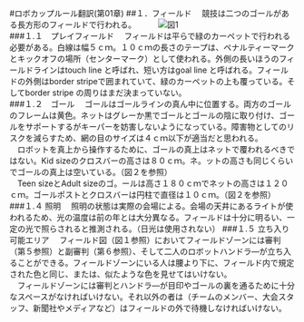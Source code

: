 #ロボカップルール翻訳(第01章)
##１．フィールド
　競技は二つのゴールがある長方形のフィールドで行われる。　　
　![図1](https://github.com/TakanariKida/Image.git/figure001.jpeg"figure001.jpeg")  
###１.１　プレイフィールド
　フィールドは平らで緑のカーペットで行われる必要がある。白線は幅５ｃｍ。１０ｃｍの長さのテープは、ペナルティーマークとキックオフの場所（センターマーク）として使われる。外側の長いほうのフィールドラインはtouch line と呼ばれ、短い方はgoal line と呼ばれる。フィールドの外側はborder stripeで囲まれていて、緑のカーペットの上も覆っている。そしてborder stripe の周りはまだ決まっていない。  
###１.２　ゴール
　ゴールはゴールラインの真ん中に位置する。両方のゴールのフレームは黄色。ネットはグレーか黒でゴールとゴールの陰に取り付け、ゴールをサポートするがキーパーを妨害しないようになっている。障害物としてのリスクを減らすため、網の目のサイズは４ｃｍ以下が適当だと思われる。  
　ロボットを真上から操作するために、ゴールの真上はネットで覆われるべきではない。Kid sizeのクロスバーの高さは８０ｃｍ。ネ。ットの高さも同じくらいでゴールの真上は空いている。（図２を参照）  
　Teen sizeとAdult sizeのゴ。ールは高さ１８０ｃｍでネットの高さは１２０ｃｍ。ゴールポストとクロスバーは円柱で直径は１０ｃｍ。（図２を参照）  
###１.４ 照明
　照明の状態は実際の会場による。会場の天井にあるライトが使われるため、光の温度は前の年とは大分異なる。フィールドは十分に明るい、一定の光で照らされると推測される。（日光は使用されない）
###１.５ 立ち入り可能エリア
　フィールド図（図１参照）においてフィールドゾーンには審判（第５参照）と副審判（第６参照）、そして二人のロボットハンドラ―が立ち入ることができる。フィールドゾーンにいる人は腰より下に、フィールド内で規定された色と同じ、または、似たような色を見せてはいけない。  
　フィールドゾーンには審判とハンドラ―が目印やゴールの裏を通るために十分なスペースがなければいけない。それ以外の者は（チームのメンバー、大会スタッフ、新聞社やメディアなど）はフィールドの外で待機しなければいけない。
